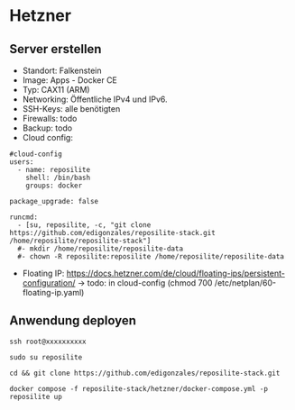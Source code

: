 # Hetzner

## Server erstellen

- Standort: Falkenstein
- Image: Apps - Docker CE
- Typ: CAX11 (ARM)
- Networking: Öffentliche IPv4 und IPv6.
- SSH-Keys: alle benötigten
- Firewalls: todo
- Backup: todo
- Cloud config:

```
#cloud-config
users:
  - name: reposilite
    shell: /bin/bash
    groups: docker

package_upgrade: false

runcmd:
  - [su, reposilite, -c, "git clone https://github.com/edigonzales/reposilite-stack.git /home/reposilite/reposilite-stack"]
  #- mkdir /home/reposilite/reposilite-data
  #- chown -R reposilite:reposilite /home/reposilite/reposilite-data
```

- Floating IP: https://docs.hetzner.com/de/cloud/floating-ips/persistent-configuration/ -> todo: in cloud-config (chmod 700 /etc/netplan/60-floating-ip.yaml)

## Anwendung deployen

```
ssh root@xxxxxxxxxx
```

```
sudo su reposilite
```

```
cd && git clone https://github.com/edigonzales/reposilite-stack.git 
```

```
docker compose -f reposilite-stack/hetzner/docker-compose.yml -p reposilite up
```